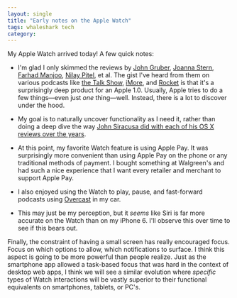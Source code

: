 ```yaml
---
layout: single
title: "Early notes on the Apple Watch"
tags: whaleshark tech
category:
---
```

My Apple Watch arrived today! A few quick notes:

* I'm glad I only skimmed the reviews by [John Gruber](https://daringfireball.net/2015/04/the_apple_watch), [Joanna Stern](http://www.wsj.com/articles/apple-watch-review-what-the-apple-watch-does-bestmake-you-look-good-1428494694), [Farhad Manjoo](http://www.nytimes.com/2015/04/09/technology/personaltech/apple-watch-bliss-but-only-after-a-steep-learning-curve.html), [Nilay Pitel](http://www.theverge.com/a/apple-watch-review), et al. The gist I've heard from them on various podcasts like [the Talk Show](http://daringfireball.net/thetalkshow/2015/04/15/ep-116), [iMore](http://www.imore.com/imore-show-452-apple-watch-price-right), and [Rocket](http://www.relay.fm/rocket/13) is that it's a surprisingly deep product for an Apple 1.0. Usually, Apple tries to do a few things—even just *one* thing—well. Instead, there is a lot to discover under the hood.

* My goal is to naturally uncover functionality as I need it, rather than doing a deep dive the way [John Siracusa did with each of his OS X reviews over the years](http://arstechnica.com/apple/2015/04/16/after-fifteen-years-ars-says-goodbye-to-john-siracusas-os-x-reviews/).

* At this point, my favorite Watch feature is using Apple Pay. It was surprisingly more convenient than using Apple Pay on the phone or any traditional methods of payment. I bought something at Walgreen's and had such a nice experience that I want every retailer and merchant to support Apple Pay.

* I also enjoyed using the Watch to play, pause, and fast-forward podcasts using [Overcast](https://overcast.fm) in my car.

* This may just be my perception, but it *seems* like Siri is far more accurate on the Watch than on my iPhone 6. I'll observe this over time to see if this bears out.

Finally, the constraint of having a small screen has really encouraged focus. Focus on which options to allow, which notifications to surface. I think this aspect is going to be more powerful than people realize. Just as the smartphone app allowed a task-based focus that was hard in the context of desktop web apps, I think we will see a similar evolution where *specific* types of Watch interactions will be vastly superior to their functional equivalents on smartphones, tablets, or PC's.
